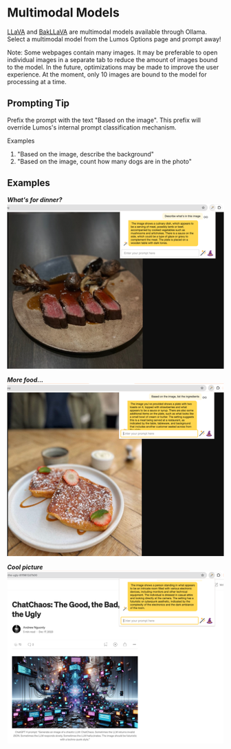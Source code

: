 # Multimodal Models

[LLaVA](https://ollama.ai/library/llava) and [BakLLaVA](https://ollama.ai/library/bakllava) are multimodal models available through Ollama. Select a multimodal model from the Lumos Options page and prompt away!

Note: Some webpages contain many images. It may be preferable to open individual images in a separate tab to reduce the amount of images bound to the model. In the future, optimizations may be made to improve the user experience. At the moment, only 10 images are bound to the model for processing at a time.

## Prompting Tip

Prefix the prompt with the text "Based on the image". This prefix will override Lumos's internal prompt classification mechanism.

Examples
1. "Based on the image, describe the background"
1. "Based on the image, count how many dogs are in the photo"

## Examples

**_What's for dinner?_**
![Screenshot of Multimodal](../screenshots/multimodal_1.png)

**_More food..._**
![Screenshot of Multimodal](../screenshots/multimodal_3.png)

**_Cool picture_**
![Screenshot of Multimodal](../screenshots/multimodal_2.png)
